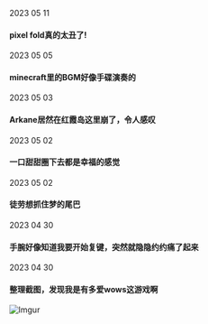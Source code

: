 2023 05 11
#### pixel fold真的太丑了! 

2023 05 05
#### minecraft里的BGM好像手碟演奏的

2023 05 03
#### Arkane居然在红霞岛这里崩了，令人感叹

2023 05 02 
#### 一口甜甜圈下去都是幸福的感觉

2023 05 02
#### 徒劳想抓住梦的尾巴

2023 04 30
#### 手腕好像知道我要开始复键，突然就隐隐约约痛了起来

2023 04 30
#### 整理截图，发现我是有多爱wows这游戏啊
![Imgur](https://i.imgur.com/1fANIil.jpg)
